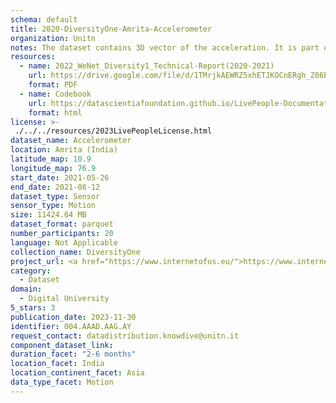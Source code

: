 ```yaml
---
schema: default
title: 2020-DiversityOne-Amrita-Accelerometer
organization: Unitn
notes: The dataset contains 3D vector of the acceleration. It is part of Wenet Diversity 1 data collection, which contains data about the everyday life activities of students coming from 8 different universities located in China, Denmark, India, Italy, Mexico, Mongolia, Paraguay and UK. The data were collected via questionnaires, data coming from 27 smartphone sensors associated to thousand self-reported annotations over a period of 4 weeks.
resources:
  - name: 2022_WeNet_Diversity1_Technical-Report(2020-2021)
    url: https://drive.google.com/file/d/1TMrjkAEWRZ5xhETJKOCnERgh_Z06PO2E/view?usp=drive_link
    format: PDF
  - name: Codebook
    url: https://datascientiafoundation.github.io/LivePeople-Documentation/codebooks/2020_DV1_Amrita_accelerometer.html
    format: html
license: >-
 ./../../resources/2023LivePeopleLicense.html
dataset_name: Accelerometer
location: Amrita (India)
latitude_map: 10.9
longitude_map: 76.9
start_date: 2021-05-26
end_date: 2021-08-12
dataset_type: Sensor
sensor_type: Motion
size: 11424.64 MB
dataset_format: parquet
number_participants: 20
language: Not Applicable
collection_name: DiversityOne
project_url: <a href="https://www.internetofus.eu/">https://www.internetofus.eu/</a>
category: 
  - Dataset
domain: 
  - Digital University
5_stars: 3
publication_date: 2023-11-30
identifier: 004.AAAD.AAG.AY
request_contact: datadistribution.knowdive@unitn.it
component_dataset_link: 
duration_facet: "2-6 months"
location_facet: India
location_continent_facet: Asia
data_type_facet: Motion
---
```

